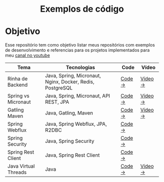 <h1 align="center" > Exemplos de código </h1>

# Objetivo

Esse repositório tem como objetivo listar meus repositórios com exemplos de desenvolvimento e referencias para os
projetos implementados para meu [canal no youtube](https://www.youtube.com/@Devertelo)

| Tema                 | Tecnologias                                             | Code                               | Vídeo                                                   |
|----------------------|---------------------------------------------------------|------------------------------------|-------------------------------------------------------| 
| Rinha de Backend     | Java, Spring, Micronaut, Nginx, Docker, Redis, PostgreSQL | [Code →](java/rinha-backend)       | [Vídeo →](https://www.youtube.com/watch?v=2M-mYZD05S0) |
| Spring vs Micronaut  | Java, Spring, Micronaut, API REST, JPA                  | [Code →](java/spring-vs-micronaut) | [Vídeo →](https://youtu.be/t3ihqgaD7d0)                |
| Gatling Maven        | Java, Gatling, Maven                                    | [Code →](java/java-maven-gatling)  | [Vídeo →](https://youtu.be/gkl1ZTTtff4)                |
| Spring Webflux       | Java, Spring Webflux, JPA, R2DBC                        | [Code →](java/spring-webflux)      |                                                     |
| Spring Security      | Java, Spring Security                                   | [Code →](java/spring-security)     |                                                     |
| Spring Rest Client   | Java, Spring Rest Client                                | [Code →](java/spring-rest-client)  |                                                     |
| Java Virtual Threads | Java                              | [Code →](java/virtual-threads)     |  [Vídeo →](https://youtu.be/buQ93Y3Nq-A)                                                    |
